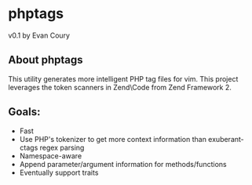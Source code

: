 phptags
=======
v0.1 by Evan Coury

About phptags
-------------

This utility generates more intelligent PHP tag files for vim. This project
leverages the token scanners in Zend\Code from Zend Framework 2.

Goals:
------

* Fast
* Use PHP's tokenizer to get more context information than exuberant-ctags regex
  parsing
* Namespace-aware
* Append parameter/argument information for methods/functions
* Eventually support traits
